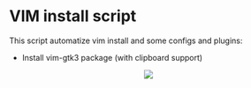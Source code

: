 # VIM install script
This script automatize vim install and some configs and plugins:
  * Install vim-gtk3 package (with clipboard support)
  

<p align="center"><img src="https://user-images.githubusercontent.com/32820131/81017895-a1761b80-8e63-11ea-8cf6-3dc053b5e3a7.png"></p>

